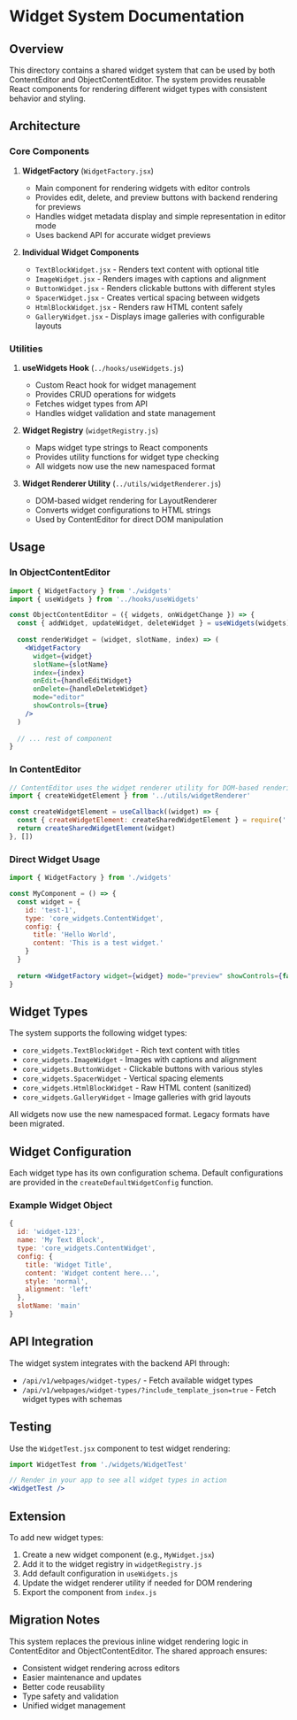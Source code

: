 # Widget System Documentation

## Overview

This directory contains a shared widget system that can be used by both ContentEditor and ObjectContentEditor. The system provides reusable React components for rendering different widget types with consistent behavior and styling.

## Architecture

### Core Components

1. **WidgetFactory** (`WidgetFactory.jsx`)
   - Main component for rendering widgets with editor controls
   - Provides edit, delete, and preview buttons with backend rendering for previews
   - Handles widget metadata display and simple representation in editor mode
   - Uses backend API for accurate widget previews

3. **Individual Widget Components**
   - `TextBlockWidget.jsx` - Renders text content with optional title
   - `ImageWidget.jsx` - Renders images with captions and alignment
   - `ButtonWidget.jsx` - Renders clickable buttons with different styles
   - `SpacerWidget.jsx` - Creates vertical spacing between widgets
   - `HtmlBlockWidget.jsx` - Renders raw HTML content safely
   - `GalleryWidget.jsx` - Displays image galleries with configurable layouts

### Utilities

1. **useWidgets Hook** (`../hooks/useWidgets.js`)
   - Custom React hook for widget management
   - Provides CRUD operations for widgets
   - Fetches widget types from API
   - Handles widget validation and state management

2. **Widget Registry** (`widgetRegistry.js`)
   - Maps widget type strings to React components
   - Provides utility functions for widget type checking
   - All widgets now use the new namespaced format

3. **Widget Renderer Utility** (`../utils/widgetRenderer.js`)
   - DOM-based widget rendering for LayoutRenderer
   - Converts widget configurations to HTML strings
   - Used by ContentEditor for direct DOM manipulation

## Usage

### In ObjectContentEditor

```jsx
import { WidgetFactory } from './widgets'
import { useWidgets } from '../hooks/useWidgets'

const ObjectContentEditor = ({ widgets, onWidgetChange }) => {
  const { addWidget, updateWidget, deleteWidget } = useWidgets(widgets)
  
  const renderWidget = (widget, slotName, index) => (
    <WidgetFactory
      widget={widget}
      slotName={slotName}
      index={index}
      onEdit={handleEditWidget}
      onDelete={handleDeleteWidget}
      mode="editor"
      showControls={true}
    />
  )
  
  // ... rest of component
}
```

### In ContentEditor

```jsx
// ContentEditor uses the widget renderer utility for DOM-based rendering
import { createWidgetElement } from '../utils/widgetRenderer'

const createWidgetElement = useCallback((widget) => {
  const { createWidgetElement: createSharedWidgetElement } = require('../utils/widgetRenderer')
  return createSharedWidgetElement(widget)
}, [])
```

### Direct Widget Usage

```jsx
import { WidgetFactory } from './widgets'

const MyComponent = () => {
  const widget = {
    id: 'test-1',
    type: 'core_widgets.ContentWidget',
    config: {
      title: 'Hello World',
      content: 'This is a test widget.'
    }
  }
  
  return <WidgetFactory widget={widget} mode="preview" showControls={false} />
}
```

## Widget Types

The system supports the following widget types:

- `core_widgets.TextBlockWidget` - Rich text content with titles
- `core_widgets.ImageWidget` - Images with captions and alignment
- `core_widgets.ButtonWidget` - Clickable buttons with various styles
- `core_widgets.SpacerWidget` - Vertical spacing elements
- `core_widgets.HtmlBlockWidget` - Raw HTML content (sanitized)
- `core_widgets.GalleryWidget` - Image galleries with grid layouts

All widgets now use the new namespaced format. Legacy formats have been migrated.

## Widget Configuration

Each widget type has its own configuration schema. Default configurations are provided in the `createDefaultWidgetConfig` function.

### Example Widget Object

```javascript
{
  id: 'widget-123',
  name: 'My Text Block',
  type: 'core_widgets.ContentWidget',
  config: {
    title: 'Widget Title',
    content: 'Widget content here...',
    style: 'normal',
    alignment: 'left'
  },
  slotName: 'main'
}
```

## API Integration

The widget system integrates with the backend API through:

- `/api/v1/webpages/widget-types/` - Fetch available widget types
- `/api/v1/webpages/widget-types/?include_template_json=true` - Fetch widget types with schemas

## Testing

Use the `WidgetTest.jsx` component to test widget rendering:

```jsx
import WidgetTest from './widgets/WidgetTest'

// Render in your app to see all widget types in action
<WidgetTest />
```

## Extension

To add new widget types:

1. Create a new widget component (e.g., `MyWidget.jsx`)
2. Add it to the widget registry in `widgetRegistry.js`
3. Add default configuration in `useWidgets.js`
4. Update the widget renderer utility if needed for DOM rendering
5. Export the component from `index.js`

## Migration Notes

This system replaces the previous inline widget rendering logic in ContentEditor and ObjectContentEditor. The shared approach ensures:

- Consistent widget rendering across editors
- Easier maintenance and updates
- Better code reusability
- Type safety and validation
- Unified widget management
